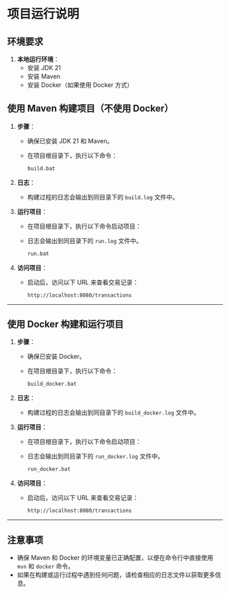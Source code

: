 # 项目运行说明

## 环境要求

1. **本地运行环境**：
    - 安装 JDK 21
    - 安装 Maven
    - 安装 Docker（如果使用 Docker 方式）

## 使用 Maven 构建项目（不使用 Docker）

1. **步骤**：
    - 确保已安装 JDK 21 和 Maven。
    - 在项目根目录下，执行以下命令：

      ```bash
      build.bat
      ```

2. **日志**：
    - 构建过程的日志会输出到同目录下的 `build.log` 文件中。

3. **运行项目**：
    - 在项目根目录下，执行以下命令启动项目：
    - 日志会输出到同目录下的 `run.log` 文件中。

      ```bash
      run.bat
      ```

4. **访问项目**：
    - 启动后，访问以下 URL 来查看交易记录：

      ```
      http://localhost:8080/transactions
      ```

---

## 使用 Docker 构建和运行项目

1. **步骤**：
    - 确保已安装 Docker。
    - 在项目根目录下，执行以下命令：

      ```bash
      build_docker.bat
      ```

2. **日志**：
    - 构建过程的日志会输出到同目录下的 `build_docker.log` 文件中。

3. **运行项目**：
    - 在项目根目录下，执行以下命令启动项目：
    - 日志会输出到同目录下的 `run_docker.log` 文件中。

      ```bash
      run_docker.bat
      ```

4. **访问项目**：
    - 启动后，访问以下 URL 来查看交易记录：

      ```
      http://localhost:8080/transactions
      ```

---

## 注意事项

- 确保 Maven 和 Docker 的环境变量已正确配置，以便在命令行中直接使用 `mvn` 和 `docker` 命令。
- 如果在构建或运行过程中遇到任何问题，请检查相应的日志文件以获取更多信息。